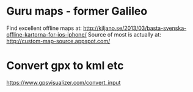 # Guru maps - former Galileo
Find excellent offline maps at: http://kiljano.se/2013/03/basta-svenska-offline-kartorna-for-ios-iphone/
Source of most is actually at: http://custom-map-source.appspot.com/

# Convert gpx to kml etc
https://www.gpsvisualizer.com/convert_input
